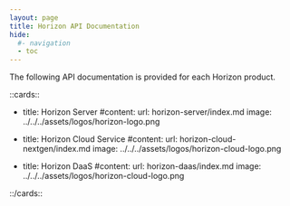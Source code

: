 ```yaml
---
layout: page
title: Horizon API Documentation
hide:
  #- navigation
  - toc
---
```


The following API documentation is provided for each Horizon product.

::cards::

- title: Horizon Server
  #content:
  url: horizon-server/index.md
  image: ../../../assets/logos/horizon-logo.png

- title: Horizon Cloud Service
  #content:
  url: horizon-cloud-nextgen/index.md
  image: ../../../assets/logos/horizon-cloud-logo.png

- title: Horizon DaaS
  #content:
  url: horizon-daas/index.md
  image: ../../../assets/logos/horizon-cloud-logo.png

::/cards::
